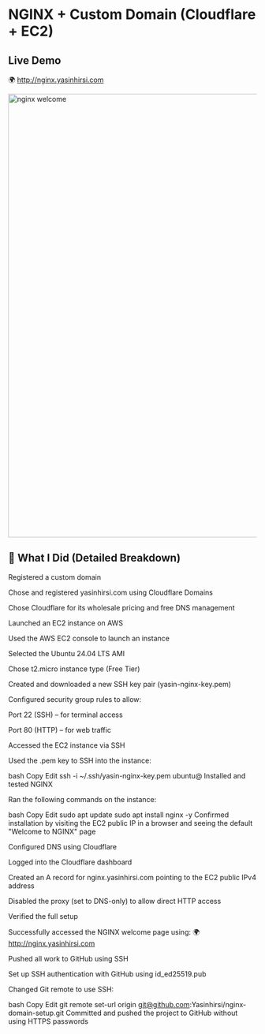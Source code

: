 # NGINX + Custom Domain (Cloudflare + EC2)

## Live Demo
🌍 http://nginx.yasinhirsi.com

<img width="1440" height="900" alt="nginx welcome" src="https://github.com/user-attachments/assets/46561c6f-ccff-4d7b-9d76-e3e0dc0560e6" />


## 📖 What I Did (Detailed Breakdown)
Registered a custom domain

Chose and registered yasinhirsi.com using Cloudflare Domains

Chose Cloudflare for its wholesale pricing and free DNS management

Launched an EC2 instance on AWS

Used the AWS EC2 console to launch an instance

Selected the Ubuntu 24.04 LTS AMI

Chose t2.micro instance type (Free Tier)

Created and downloaded a new SSH key pair (yasin-nginx-key.pem)

Configured security group rules to allow:

Port 22 (SSH) – for terminal access

Port 80 (HTTP) – for web traffic

Accessed the EC2 instance via SSH

Used the .pem key to SSH into the instance:

bash
Copy
Edit
ssh -i ~/.ssh/yasin-nginx-key.pem ubuntu@<public-ip>
Installed and tested NGINX

Ran the following commands on the instance:

bash
Copy
Edit
sudo apt update
sudo apt install nginx -y
Confirmed installation by visiting the EC2 public IP in a browser and seeing the default "Welcome to NGINX" page

Configured DNS using Cloudflare

Logged into the Cloudflare dashboard

Created an A record for nginx.yasinhirsi.com pointing to the EC2 public IPv4 address

Disabled the proxy (set to DNS-only) to allow direct HTTP access

Verified the full setup

Successfully accessed the NGINX welcome page using:
🌍 http://nginx.yasinhirsi.com

Pushed all work to GitHub using SSH

Set up SSH authentication with GitHub using id_ed25519.pub

Changed Git remote to use SSH:

bash
Copy
Edit
git remote set-url origin git@github.com:Yasinhirsi/nginx-domain-setup.git
Committed and pushed the project to GitHub without using HTTPS passwords

